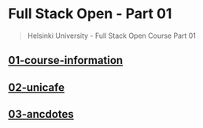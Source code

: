 # Full Stack Open - Part 01
> Helsinki University - Full Stack Open Course Part 01

## [01-course-information](./01-course-information/)
## [02-unicafe](./02-unicafe/)
## [03-ancdotes](./03-anecdotes/)